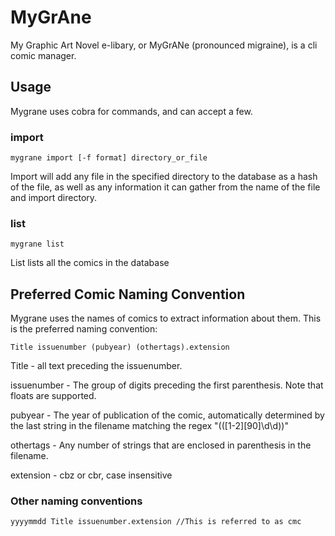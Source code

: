 # MyGrAne
My Graphic Art Novel e-libary, or MyGrANe (pronounced migraine), is a cli comic manager.

## Usage

Mygrane uses cobra for commands, and can accept a few.

### import
```
mygrane import [-f format] directory_or_file
```
Import will add any file in the specified directory to the database as a hash of the file, as well as any information it can gather from the name of the file and import directory.

### list
```
mygrane list
```
List lists all the comics in the database

## Preferred Comic Naming Convention
Mygrane uses the names of comics to extract information about them. This is the preferred naming convention:

```
Title issuenumber (pubyear) (othertags).extension
```

Title - all text preceding the issuenumber.

issuenumber - The group of digits preceding the first parenthesis. Note that floats are supported.

pubyear - The year of publication of the comic, automatically determined by the last string in the filename matching
        the regex "\(([1-2][90]\d\d)\)"

othertags - Any number of strings that are enclosed in parenthesis in the filename.

extension - cbz or cbr, case insensitive

### Other naming conventions 

```
yyyymmdd Title issuenumber.extension //This is referred to as cmc
```

